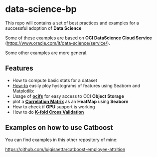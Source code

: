 # data-science-bp
This repo will contains a set of best practices and examples for a successful adoption of **Data Science**

Some of these examples are based on **OCI DataScience Cloud Service** (https://www.oracle.com/it/data-science/service/).

Some other examples are more general.

## Features
* How to compute basic stats for a dataset
* [How-to](https://github.com/luigisaetta/data-science-bp/blob/main/eda_hist.ipynb) easily ploy hystograms of features using Seaborn and Matplotlib: 
* Usage of [**ocifs**](https://github.com/luigisaetta/data-science-bp/blob/main/ocifs1.ipynb) for easy access to OCI **Object Storage**
* plot a [**Correlation Matrix**](https://github.com/luigisaetta/data-science-bp/blob/main/correlation_heatmap.ipynb) as an **HeatMap** using **Seaborn**
* How to check if **GPU** support is working
* How to do [**K-fold Cross Validation**](https://github.com/luigisaetta/data-science-bp/blob/main/how_to_kfold_cv.ipynb)

## Examples on how to use Catboost
You can find examples in this other repository of mine:

https://github.com/luigisaetta/catboost-employee-attrition






